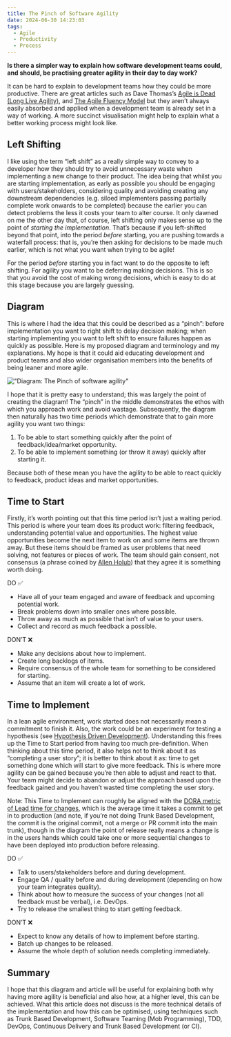 ```yaml
---
title: The Pinch of Software Agility
date: 2024-06-30 14:23:03
tags:
  - Agile
  - Productivity
  - Process
---
```


**Is there a simpler way to explain how software development teams could, and should, be practising greater agility in their day to day work?**

It can be hard to explain to development teams how they could be more productive. There are great articles such as Dave Thomas’s [Agile is Dead (Long Live Agility)](https://pragdave.me/thoughts/active/2014-03-04-time-to-kill-agile.html), and [The Agile Fluency Model](https://martinfowler.com/articles/agileFluency.html) but they aren’t always easily absorbed and applied when a development team is already set in a way of working. A more succinct visualisation might help to explain what a better working process might look like.

## Left Shifting

I like using the term “left shift” as a really simple way to convey to a developer how they should try to avoid unnecessary waste when implementing a new change to their product. The idea being that whilst you are starting implementation, as early as possible you should be engaging with users/stakeholders, considering quality and avoiding creating any downstream dependencies (e.g. siloed implementers passing partially complete work onwards to be completed) because the earlier you can detect problems the less it costs your team to alter course. It only dawned on me the other day that, of course, left shifting only makes sense up to the point of _starting the implementation_. That’s because if you left-shifted beyond that point, into the period _before_ starting, you are pushing towards a waterfall process: that is, you’re then asking for decisions to be made much earlier, which is not what you want when trying to be agile!

For the period _before_ starting you in fact want to do the opposite to left shifting. For agility you want to be deferring making decisions. This is so that you avoid the cost of making wrong decisions, which is easy to do at this stage because you are largely guessing.

## Diagram

This is where I had the idea that this could be described as a “pinch”: before implementation you want to right shift to delay decision making; when starting implementing you want to left shift to ensure failures happen as quickly as possible. Here is my proposed diagram and terminology and my explanations. My hope is that it could aid educating development and product teams and also wider organisation members into the benefits of being leaner and more agile.

!["Diagram: The Pinch of software agility"](the-pinch-of-software-agility.png)

I hope that it is pretty easy to understand; this was largely the point of creating the diagram! The “pinch” in the middle demonstrates the ethos with which you approach work and avoid wastage. Subsequently, the diagram then naturally has two time periods which demonstrate that to gain more agility you want two things:

1. To be able to start something quickly after the point of feedback/idea/market opportunity.
2. To be able to implement something (or throw it away) quickly after starting it.

Because both of these mean you have the agility to be able to react quickly to feedback, product ideas and market opportunities.

## Time to Start

Firstly, it’s worth pointing out that this time period isn’t just a waiting period. This period is where your team does its product work: filtering feedback, understanding potential value and opportunities. The highest value opportunities become the next item to work on and some items are thrown away. But these items should be framed as user problems that need solving, not features or pieces of work. The team should gain consent, not consensus (a phrase coined by [Allen Holub](https://holub.com/)) that they agree it is something worth doing.

DO ✅

- Have all of your team engaged and aware of feedback and upcoming potential work.
- Break problems down into smaller ones where possible.
- Throw away as much as possible that isn’t of value to your users.
- Collect and record as much feedback a possible.

DON’T ❌

- Make any decisions about how to implement.
- Create long backlogs of items.
- Require consensus of the whole team for something to be considered for starting.
- Assume that an item will create a lot of work.

## Time to Implement

In a lean agile environment, work started does not necessarily mean a commitment to finish it. Also, the work could be an experiment for testing a hypothesis (see [Hypothesis Driven Development](https://www.thoughtworks.com/en-gb/insights/articles/how-implement-hypothesis-driven-development)). Understanding this frees up the Time to Start period from having too much pre-definition. When thinking about this time period, it also helps not to think about it as “completing a user story”; it is better to think about it as: time to get something done which will start to give more feedback. This is where more agility can be gained because you’re then able to adjust and react to that. Your team might decide to abandon or adjust the approach based upon the feedback gained and you haven’t wasted time completing the user story.

Note: This Time to Implement can roughly be aligned with the [DORA metric of Lead time for changes](https://cloud.google.com/blog/products/devops-sre/using-the-four-keys-to-measure-your-devops-performance), which is the average time it takes a commit to get in to production (and note, if you’re not doing Trunk Based Development, the commit is the original commit, not a merge or PR commit into the main trunk), though in the diagram the point of release really means a change is in the users hands which could take one or more sequential changes to have been deployed into production before releasing.

DO ✅

- Talk to users/stakeholders before and during development.
- Engage QA / quality before and during development (depending on how your team integrates quality).
- Think about how to measure the success of your changes (not all feedback must be verbal), i.e. DevOps.
- Try to release the smallest thing to start getting feedback.

DON’T ❌

- Expect to know any details of how to implement before starting.
- Batch up changes to be released.
- Assume the whole depth of solution needs completing immediately.

## Summary

I hope that this diagram and article will be useful for explaining both why having more agility is beneficial and also how, at a higher level, this can be achieved. What this article does not discuss is the more technical details of the implementation and how this can be optimised, using techniques such as Trunk Based Development, Software Teaming (Mob Programming), TDD, DevOps, Continuous Delivery and Trunk Based Development (or CI).
